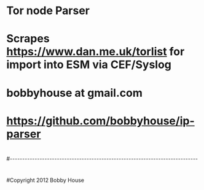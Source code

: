 # Tor node Parser
# Scrapes https://www.dan.me.uk/torlist for import into ESM via CEF/Syslog
# bobbyhouse at gmail.com
# https://github.com/bobbyhouse/ip-parser
#
#----------------------------------------------------------------------------
# 
#Copyright 2012 Bobby House
#

